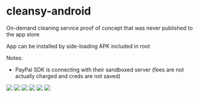 # cleansy-android
On-demand cleaning service proof of concept that was never published to the app store

App can be installed by side-loading APK included in root

Notes:
* PayPal SDK is connecting with their sandboxed server (fees are not actually charged and creds are not saved)

![](/screenshots/start.png)
![](/screenshots/address.png)
![](/screenshots/order.png)
![](/screenshots/quote.png)
![](/screenshots/payment.png)
![](/screenshots/receipt.png)

